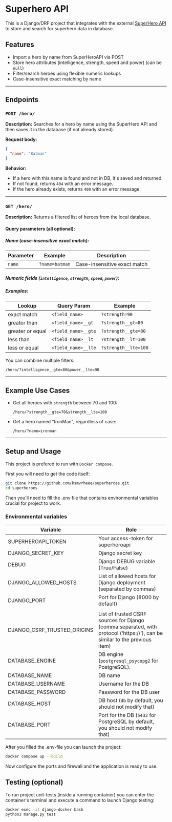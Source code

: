 # Superhero API

This is a Django/DRF project that integrates with the external [SuperHero API](https://superheroapi.com/) to store and search for superhero data in database.

## Features

- Import a hero by name from SuperHeroAPI via POST
- Store hero attributes (intelligence, strength, speed and power) (can be `null`)
- Filter/search heroes using flexible numeric lookups
- Case-insensitive exact matching by name

---

## Endpoints

### `POST /hero/`

**Description:**
Searches for a hero by name using the SuperHero API and then saves it in the database (if not already stored).

**Request body:**

```json
{
  "name": "Batman"
}
```

**Behavior:**

- If a hero with this name is found and not in DB, it's saved and returned.
- If not found, returns `404` with an error message.
- If the hero already exists, returns `400` with an error message.

---

### `GET /hero/`

**Description:**
Returns a filtered list of heroes from the local database.

#### Query parameters (all optional):

##### Name (case-insensitive exact match):


| Parameter | Example        | Description                  |
| --------- | -------------- | ---------------------------- |
| `name`    | `?name=batman` | Case-insensitive exact match |

##### Numeric fields (`intelligence`, `strength`, `speed`, `power`):

##### Examples:


| Lookup           | Query Param         | Example              |
| ---------------- | ------------------- | -------------------- |
| exact match      | `<field_name>`      | `?strength=90`       |
| greater than     | `<field_name>__gt`  | `?strength__gt=80`   |
| greater or equal | `<field_name>__gte` | `?strength__gte=80`  |
| less than        | `<field_name>__lt`  | `?strength__lt=100`  |
| less or equal    | `<field_name>__lte` | `?strength__lte=100` |

You can combine multiple filters:

```
/hero/?intelligence__gte=80&power__lte=90
```

---

## Example Use Cases

- Get all heroes with `strength` between 70 and 100:

  ```
  /hero/?strength__gte=70&strength__lte=100
  ```
- Get a hero named "IronMan", regardless of case:

  ```
  /hero/?name=ironman
  ```

---

## Setup and Usage

This project is prefered to run with `Docker compose`.

First you will need to get the code itself:

```bash
git clone https://github.com/ksmvrheee/superheroes.git
cd superheroes

```

Then you'll need to fill the .env file that contains environmental variables crucial for project to work.

### Environmental variables


| Variable                    | Role                                                                                                                         |
| --------------------------- | ---------------------------------------------------------------------------------------------------------------------------- |
| SUPERHEROAPI_TOKEN          | Your access-token for superheroapi                                                                                           |
| DJANGO_SECRET_KEY           | Django secret key                                                                                                            |
| DEBUG                       | Django DEBUG variable (True/False)                                                                                           |
| DJANGO_ALLOWED_HOSTS        | List of allowed hosts for Django deployment (separated by commas)                                                            |
| DJANGO_PORT                 | Port for Django (8000 by default)                                                                                            |
|                             |                                                                                                                              |
| DJANGO_CSRF_TRUSTED_ORIGINS | List of trusted CSRF sources for Django (comma separated, with protocol (‘https://’), can be similar to the previous item) |
| DATABASE_ENGINE             | DB engine (`postgresql_psycopg2` for PostgreSQL).                                                                              |
| DATABASE_NAME               | DB name                                                                                                                      |
| DATABASE_USERNAME           | Username for the DB                                                                                                          |
| DATABASE_PASSWORD           | Password for the DB user                                                                                                     |
| DATABASE_HOST               | DB host (`db` by default, you should not modify that)                                                                        |
| DATABASE_PORT               | Port for the DB (`5432` for PostgreSQL by default, you should not modify that)                                               |

After you filled the .env-file you can launch the project:

```bash
docker compose up --build
```

Now configure the ports and firewall and the application is ready to use.

## Testing (optional)

To run project unit-tests (inside a running container) you can enter the container's terminal and execute a command to launch Django testing:

```bash
docker exec -it django-docker bash
python3 manage.py test
```
